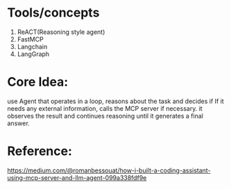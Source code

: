# Tools/concepts
1. ReACT(Reasoning style agent)
2. FastMCP
3. Langchain
4. LangGraph

# Core Idea:
use Agent that operates in a loop, reasons about the task and decides if If it needs any external information, calls the MCP server if necessary. it observes the result and continues reasoning until it generates a final answer. 

# Reference:
https://medium.com/@romanbessouat/how-i-built-a-coding-assistant-using-mcp-server-and-llm-agent-099a338fdf9e